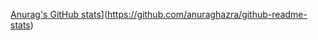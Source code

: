 [Anurag's GitHub stats](https://github-readme-stats.vercel.app/api?username=end-cycle)](https://github.com/anuraghazra/github-readme-stats)

